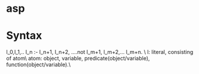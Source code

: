 # asp
# Syntax
  l_0,l_1,.. l_n :- l_n+1, l_n+2, ....not l_m+1, l_m+2,... l_m+n. \\
  l: literal, consisting of atom\\
  atom: object, variable, predicate(object/variable), function(object/variable).\\
  
